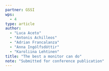 ```yaml
---
partner: GSSI
wps:
  - 4
type: article
author:
  - "Luca Aceto"
  - "Antonis Achilleos"
  - "Adrian Francalanza"
  - "Anna Ingólfsdóttir"
  - "Karoliina Lehtinen"
title: "The best a monitor can do"
note: "Submitted for conference publication"
---
```

